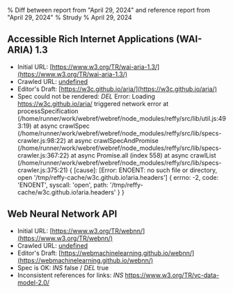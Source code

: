 % Diff between report from "April 29, 2024" and reference report from "April 29, 2024"
% Strudy
% April 29, 2024

## Accessible Rich Internet Applications (WAI-ARIA) 1.3

- Initial URL: [https://www.w3.org/TR/wai-aria-1.3/](https://www.w3.org/TR/wai-aria-1.3/)
- Crawled URL: [undefined](undefined)
- Editor's Draft: [https://w3c.github.io/aria/](https://w3c.github.io/aria/)
- Spec could not be rendered: *DEL* Error: Loading https://w3c.github.io/aria/ triggered network error
    at processSpecification (/home/runner/work/webref/webref/node_modules/reffy/src/lib/util.js:493:19)
    at async crawlSpec (/home/runner/work/webref/webref/node_modules/reffy/src/lib/specs-crawler.js:98:22)
    at async crawlSpecAndPromise (/home/runner/work/webref/webref/node_modules/reffy/src/lib/specs-crawler.js:367:22)
    at async Promise.all (index 558)
    at async crawlList (/home/runner/work/webref/webref/node_modules/reffy/src/lib/specs-crawler.js:375:21) {
  [cause]: [Error: ENOENT: no such file or directory, open '/tmp/reffy-cache/w3c.github.io!aria.headers'] {
    errno: -2,
    code: 'ENOENT',
    syscall: 'open',
    path: '/tmp/reffy-cache/w3c.github.io!aria.headers'
  }
}


## Web Neural Network API

- Initial URL: [https://www.w3.org/TR/webnn/](https://www.w3.org/TR/webnn/)
- Crawled URL: [undefined](undefined)
- Editor's Draft: [https://webmachinelearning.github.io/webnn/](https://webmachinelearning.github.io/webnn/)
- Spec is OK: *INS* false / *DEL* true
- Inconsistent references for links: *INS* https://www.w3.org/TR/vc-data-model-2.0/



